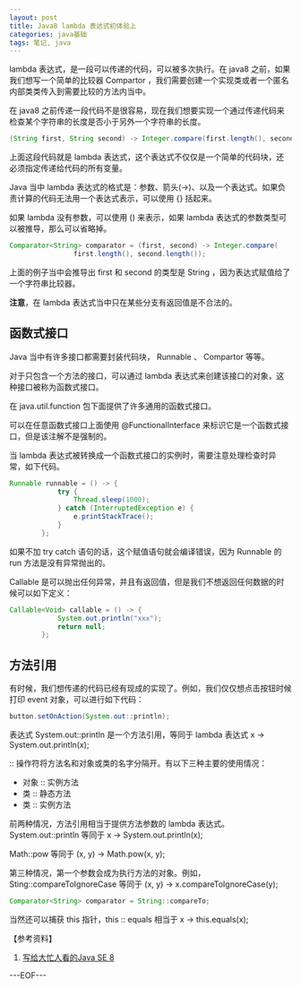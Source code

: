 ```yaml
---
layout: post
title: Java8 lambda 表达式初体验上
categories: java基础
tags: 笔记, java
---
```


lambda 表达式，是一段可以传递的代码，可以被多次执行。在 java8 之前，如果我们想写一个简单的比较器 Compartor ，我们需要创建一个实现类或者一个匿名内部类类传入到需要比较的方法内当中。

在 java8 之前传递一段代码不是很容易，现在我们想要实现一个通过传递代码来检查某个字符串的长度是否小于另外一个字符串的长度。

```java
(String first, String second) -> Integer.compare(first.length(), second.length());
```

上面这段代码就是 lambda 表达式，这个表达式不仅仅是一个简单的代码块，还必须指定传递给代码的所有变量。

Java 当中 lambda 表达式的格式是：参数、箭头(->)、以及一个表达式。如果负责计算的代码无法用一个表达式表示，可以使用 {} 括起来。

如果 lambda 没有参数，可以使用 () 来表示，如果 lambda 表达式的参数类型可以被推导，那么可以省略掉。

```java
Comparator<String> comparator = (first, second) -> Integer.compare(
				first.length(), second.length());
```

上面的例子当中会推导出 first 和 second 的类型是 String ，因为表达式赋值给了一个字符串比较器。

**注意**，在 lambda 表达式当中只在某些分支有返回值是不合法的。

## 函数式接口

Java 当中有许多接口都需要封装代码块， Runnable 、 Compartor  等等。

对于只包含一个方法的接口，可以通过 lambda 表达式来创建该接口的对象，这种接口被称为函数式接口。

在 java.util.function 包下面提供了许多通用的函数式接口。

可以在任意函数式接口上面使用 @FunctionalInterface 来标识它是一个函数式接口，但是该注解不是强制的。

当 lambda 表达式被转换成一个函数式接口的实例时，需要注意处理检查时异常，如下代码。

```java
Runnable runnable = () -> {
			try {
				Thread.sleep(1000);
			} catch (InterruptedException e) {
				e.printStackTrace();
			}
		};
```

如果不加 try catch 语句的话，这个赋值语句就会编译错误，因为 Runnable 的 run 方法是没有异常抛出的。

Callable 是可以抛出任何异常，并且有返回值，但是我们不想返回任何数据的时候可以如下定义：

```java
Callable<Void> callable = () -> {
			System.out.println("xxx");
			return null;
		};
```

## 方法引用

有时候，我们想传递的代码已经有现成的实现了。例如，我们仅仅想点击按钮时候打印 event 对象，可以进行如下代码：

```java
button.setOnAction(System.out::println);
```

表达式 System.out::println 是一个方法引用，等同于 lambda 表达式 x -> System.out.println(x);

:: 操作符将方法名和对象或类的名字分隔开。有以下三种主要的使用情况：

- 对象 :: 实例方法
- 类 :: 静态方法
- 类 :: 实例方法

前两种情况，方法引用相当于提供方法参数的 lambda 表达式。 System.out::println 等同于 x -> System.out.println(x);

Math::pow 等同于 (x, y) -> Math.pow(x, y);

第三种情况，第一个参数会成为执行方法的对象。例如， Sting::compareToIgnoreCase 等同于 (x,  y) -> x.compareToIgnoreCase(y);

```java
Comparator<String> comparator = String::compareTo;
```

当然还可以捕获 this 指针，this :: equals 相当于 x -> this.equals(x);


【参考资料】

1. [写给大忙人看的Java SE 8](http://book.douban.com/subject/26274206/)

---EOF---

